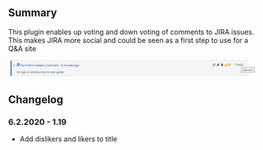 ## Summary
This plugin enables up voting and down voting of comments to JIRA issues. This makes JIRA more social and could be seen as a first step to use for a Q&A site

![Screenshot](screenshot1.PNG?raw=true "Screenshot")

## Changelog
### 6.2.2020 - 1.19
- Add dislikers and likers to title